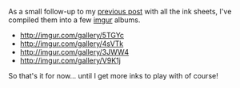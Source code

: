 As a small follow-up to my [previous post](#gh-weblog-1407948773020) with all the ink sheets, I've compiled them into a few [imgur](http://imgur.com) albums.

* http://imgur.com/gallery/5TGYc
* http://imgur.com/gallery/4sVTk
* http://imgur.com/gallery/3JWW4
* http://imgur.com/gallery/V9K1j

So that's it for now... until I get more inks to play with of course!